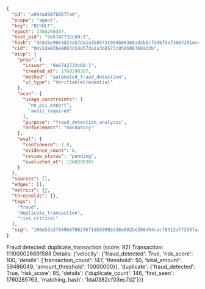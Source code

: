 ```json
{
  "id": "a994ad98fb0577a0",
  "scope": "agent",
  "key": "RESULT",
  "epoch": 1760290307,
  "host_pid": "9e6742732c60:1",
  "hash": "de82be9063d24a57da1a3b8573c950b08368ad2b6cfd0bfdef3067281ecef900",
  "cid": "QmV1de82be9063d24a57da1a3b8573c950b08368ad2b",
  "aicp": {
    "prov": {
      "issuer": "9e6742732c60:1",
      "created_at": 1760290307,
      "method": "automated_fraud_detection",
      "vc_type": "VerifiableCredential"
    },
    "ucon": {
      "usage_constraints": [
        "no_pii_export",
        "audit_required"
      ],
      "purpose": "fraud_detection_analysis",
      "enforcement": "mandatory"
    },
    "eval": {
      "confidence": 1.0,
      "evidence_count": 0,
      "review_status": "pending",
      "evaluated_at": 1760290307
    }
  },
  "sources": [],
  "edges": [],
  "metrics": {},
  "thresholds": {},
  "tags": [
    "fraud",
    "duplicate_transaction",
    "risk_critical"
  ],
  "sig": "186e53a3f949b678623671db59992dd8e602be260454cecf8312aff256faa0ed"
}
```

Fraud detected: duplicate_transaction (score: 92)
Transaction: 111000026691588
Details: {'velocity': {'fraud_detected': True, 'risk_score': 100, 'details': {'transaction_count': 147, 'threshold': 50, 'total_amount': 59486049, 'amount_threshold': 10000000}}, 'duplicate': {'fraud_detected': True, 'risk_score': 85, 'details': {'duplicate_count': 146, 'first_seen': 1760285763, 'matching_hash': '1da0382cf03ec7d2'}}}